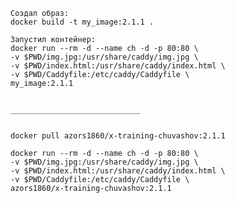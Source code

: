 	
    Создал образ:
    docker build -t my_image:2.1.1 .
	
    Запустил контейнер: 
	docker run --rm -d --name ch -d -p 80:80 \
	-v $PWD/img.jpg:/usr/share/caddy/img.jpg \
	-v $PWD/index.html:/usr/share/caddy/index.html \
	-v $PWD/Caddyfile:/etc/caddy/Caddyfile \
	my_image:2.1.1


    _____________________________


    docker pull azors1860/x-training-chuvashov:2.1.1

    docker run --rm -d --name ch -d -p 80:80 \
	-v $PWD/img.jpg:/usr/share/caddy/img.jpg \
	-v $PWD/index.html:/usr/share/caddy/index.html \
	-v $PWD/Caddyfile:/etc/caddy/Caddyfile \
	azors1860/x-training-chuvashov:2.1.1